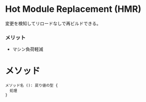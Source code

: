 # Hot Module Replacement (HMR)

変更を検知してリロードなしで再ビルドできる。

### メリット

- マシン負荷軽減

# メソッド

```
メソッド名 (): 戻り値の型 {
  処理
}
```
